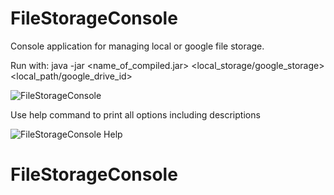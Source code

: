 # FileStorageConsole
Console application for managing local or google file storage.

Run with: java -jar <name_of_compiled.jar> <local_storage/google_storage> <local_path/google_drive_id>

![FileStorageConsole](filestorage.PNG)

Use help command to print all options including descriptions

![FileStorageConsole Help](help.PNG)
# FileStorageConsole
